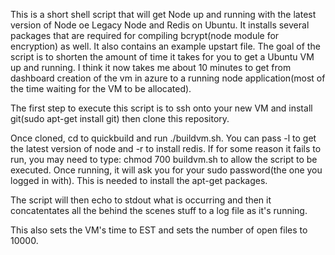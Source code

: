 This is a short shell script that will get Node up and running with the latest version of Node oe Legacy Node and Redis on Ubuntu.  It installs several packages that are required for compiling bcrypt(node module for encryption) as well.  It also contains an example upstart file.  The goal of the script is to shorten the amount of time it takes for you to get a Ubuntu VM up and running.  I think it now takes me about 10 minutes to get from dashboard creation of the vm in azure to a running node application(most of the time waiting for the VM to be allocated). 

The first step to execute this script is to ssh onto your new VM and install git(sudo apt-get install git) then clone this repository. 

Once cloned, cd to quickbuild and run ./buildvm.sh.  You can pass -l to get the latest version of node and -r to install redis.  If for some reason it fails to run, you may need to type: chmod 700 buildvm.sh  to allow the script to be executed.  Once running, it will ask you for your sudo password(the one you logged in with).  This is needed to install the apt-get packages.

The script will then echo to stdout what is occurring and then it concatentates all the behind the scenes stuff to a log file as it's running.  

This also sets the VM's time to EST and sets the number of open files to 10000.  
